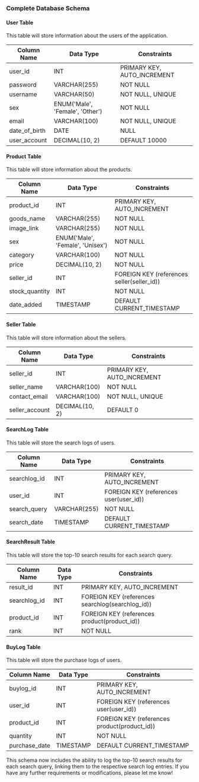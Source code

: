 
### Complete Database Schema

#### User Table
This table will store information about the users of the application.

| Column Name      | Data Type    | Constraints             |
|------------------|--------------|-------------------------|
| user_id          | INT          | PRIMARY KEY, AUTO_INCREMENT |
| password         | VARCHAR(255) | NOT NULL                |
| username         | VARCHAR(50)  | NOT NULL, UNIQUE        |
| sex              | ENUM('Male', 'Female', 'Other') | NOT NULL |
| email            | VARCHAR(100) | NOT NULL, UNIQUE        |
| date_of_birth    | DATE         | NULL                    |
| user_account     | DECIMAL(10, 2) | DEFAULT 10000           |

#### Product Table
This table will store information about the products.

| Column Name      | Data Type    | Constraints             |
|------------------|--------------|-------------------------|
| product_id       | INT          | PRIMARY KEY, AUTO_INCREMENT |
| goods_name       | VARCHAR(255) | NOT NULL                |
| image_link       | VARCHAR(255) | NOT NULL                |
| sex              | ENUM('Male', 'Female', 'Unisex') | NOT NULL |
| category         | VARCHAR(100) | NOT NULL                |
| price            | DECIMAL(10, 2) | NOT NULL              |
| seller_id        | INT          | FOREIGN KEY (references seller(seller_id)) |
| stock_quantity   | INT          | NOT NULL                |
| date_added       | TIMESTAMP    | DEFAULT CURRENT_TIMESTAMP |

#### Seller Table
This table will store information about the sellers.

| Column Name      | Data Type    | Constraints             |
|------------------|--------------|-------------------------|
| seller_id        | INT          | PRIMARY KEY, AUTO_INCREMENT |
| seller_name      | VARCHAR(100) | NOT NULL                |
| contact_email    | VARCHAR(100) | NOT NULL, UNIQUE        |
| seller_account   | DECIMAL(10, 2)          | DEFAULT 0               |

#### SearchLog Table
This table will store the search logs of users.

| Column Name      | Data Type    | Constraints             |
|------------------|--------------|-------------------------|
| searchlog_id     | INT          | PRIMARY KEY, AUTO_INCREMENT |
| user_id          | INT          | FOREIGN KEY (references user(user_id)) |
| search_query     | VARCHAR(255) | NOT NULL                |
| search_date      | TIMESTAMP    | DEFAULT CURRENT_TIMESTAMP |

#### SearchResult Table
This table will store the top-10 search results for each search query.

| Column Name      | Data Type    | Constraints             |
|------------------|--------------|-------------------------|
| result_id        | INT          | PRIMARY KEY, AUTO_INCREMENT |
| searchlog_id     | INT          | FOREIGN KEY (references searchlog(searchlog_id)) |
| product_id       | INT          | FOREIGN KEY (references product(product_id)) |
| rank             | INT          | NOT NULL                |

#### BuyLog Table
This table will store the purchase logs of users.

| Column Name      | Data Type    | Constraints             |
|------------------|--------------|-------------------------|
| buylog_id        | INT          | PRIMARY KEY, AUTO_INCREMENT |
| user_id          | INT          | FOREIGN KEY (references user(user_id)) |
| product_id       | INT          | FOREIGN KEY (references product(product_id)) |
| quantity         | INT          | NOT NULL                |
| purchase_date    | TIMESTAMP    | DEFAULT CURRENT_TIMESTAMP |

This schema now includes the ability to log the top-10 search results for each search query, linking them to the respective search log entries. If you have any further requirements or modifications, please let me know!